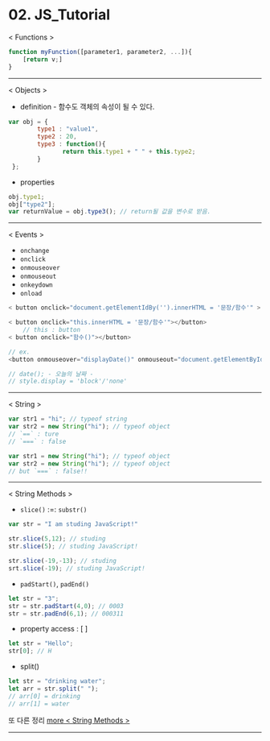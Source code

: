 # 02. JS_Tutorial

< Functions >

```javascript
function myFunction([parameter1, parameter2, ...]){
	[return v;]
}
```

---

< Objects >

- definition - 함수도 객체의 속성이 될 수 있다.

```javascript
var obj = { 
    	type1 : "value1", 
        type2 : 20, 
        type3 : function(){
               return this.type1 + " " + this.type2; 
        }
 };
```

- properties

```javascript
obj.type1; 
obj["type2"];
var returnValue = obj.type3(); // return될 값을 변수로 받음.
```

---

< Events >

- `onchange`
- `onclick`
- `onmouseover`
- `onmouseout`
- `onkeydown`
- `onload`

```javascript
< button onclick="document.getElementIdBy('').innerHTML = '문장/함수'" > </button> 

< button onclick="this.innerHTML = '문장/함수'"></button>
	// this : button
< button onclick="함수()"></button>

// ex.
<button onmouseover="displayDate()" onmouseout="document.getElementById('demo').style.display='none'">The time is?</button>

// date(); - 오늘의 날짜 -
// style.display = 'block'/'none'
```

---

< String >

```javascript
var str1 = "hi"; // typeof string
var str2 = new String("hi"); // typeof object
// `==` : ture
// `===` : false

var str1 = new String("hi"); // typeof object
var str2 = new String("hi"); // typeof object
// but `===` : false!!
```

---

< String Methods >

- `slice()` :=: `substr()`

```javascript
var str = "I am studing JavaScript!"

str.slice(5,12); // studing
str.slice(5); // studing JavaScript!

str.slice(-19,-13); // studing
srt.slice(-19); // studing JavaScript!
```

- `padStart()`, `padEnd()`

```javascript
let str = "3";
str = str.padStart(4,0); // 0003
str = str.padEnd(6,1); // 000311
```

- property access : [ ]

```javascript
let str = "Hello";
str[0]; // H
```

- split()

```javascript
let str = "drinking water";
let arr = str.split(" ");
// arr[0] = drinking
// arr[1] = water
```



또 다른 정리 [more < String Methods >](https://github.com/happyAyun/MSA_TIL/blob/main/js/07_string_test.js)

---

